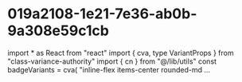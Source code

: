# 019a2108-1e21-7e36-ab0b-9a308e59c1cb
import * as React from "react" import { cva, type VariantProps } from "class-variance-authority" import { cn } from "@/lib/utils"  const badgeVariants = cva(   "inline-flex items-center rounded-md ...
